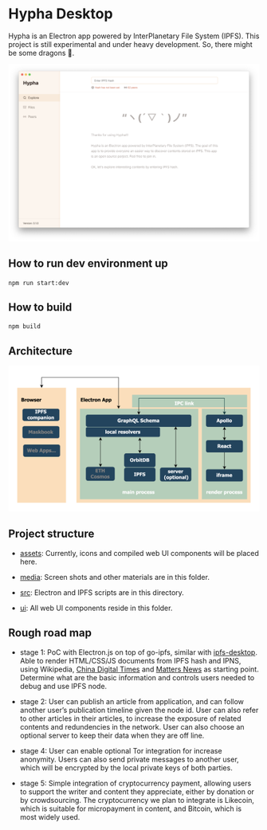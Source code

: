 # Hypha Desktop

Hypha is an Electron app powered by InterPlanetary File System (IPFS). This project is still experimental and under heavy development. So, there might be some dragons 🐉.

![Screen](media/screen.png)

## How to run dev environment up

```
npm run start:dev
```

## How to build

```
npm build
```

## Architecture

![Architecture](media/hypha-desktop-architecture.png)

## Project structure

- [assets](src): Currently, icons and compiled web UI components will be placed here.

- [media](media): Screen shots and other materials are in this folder.

- [src](src): Electron and IPFS scripts are in this directory.

- [ui](ui): All web UI components reside in this folder.

## Rough road map

- stage 1: PoC with Electron.js on top of go-ipfs, similar with [ipfs-desktop](https://github.com/ipfs-shipyard/ipfs-desktop). Able to render HTML/CSS/JS documents from IPFS hash and IPNS, using Wikipedia, [China Digital Times](https://chinadigitaltimes.net) and [Matters News](https://matters.news) as starting point. Determine what are the basic information and controls users needed to debug and use IPFS node.

- stage 2: User can publish an article from application, and can follow another user’s publication timeline given the node id. User can also refer to other articles in their articles, to increase the exposure of related contents and redundencies in the network. User can also choose an optional server to keep their data when they are off line.

- stage 4: User can enable optional Tor integration for increase anonymity. Users can also send private messages to another user, which will be encrypted by the local private keys of both parties.

- stage 5: Simple integration of cryptocurrency payment, allowing users to support the writer and content they appreciate, either by donation or by crowdsourcing. The cryptocurrency we plan to integrate is Likecoin, which is suitable for micropayment in content, and Bitcoin, which is most widely used.
